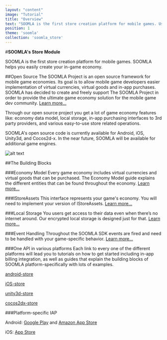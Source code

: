 ```yaml
---
layout: "content"
image: "Tutorial"
title: "Overview"
text: "SOOMLA is the first store creation platform for mobile games. Use our open-source framework to easily create your in-game economy."
position: 1
theme: 'soomla'
collection: 'soomla_store'
---
```


#**SOOMLA's Store Module**

SOOMLA is the first store creation platform for mobile games. SOOMLA helps you easily create your in-game economy.

##Open Source
The SOOMLA Project is an open source framework for mobile game economies. Its goal is to allow mobile game developers easier implementation of virtual currencies, virtual goods and in-app purchases. SOOMLA has decided to create and freely support The SOOMLA Project in order to provide the ultimate game economy solution for the mobile game dev community. [Learn more...](http://soom.la/)

Through our open source project you get a lot of game economy features like: economy data model, local storage, in-app purchasing interfaces to 3rd party providers, and various easy-to-use store related operations.

SOOMLA's open source code is currently available for Android, iOS, Unity3d, and Cocos2d-x. In the near future, SOOMLA will be available for additional game engines.

![alt text](/img/tutorial_img/soomla_diagrams/SoomlaBuildingBlocks.png "Soomla Building Blocks")

##The Building Blocks

###Economy Model
Every game economy includes virtual currencies and virtual goods that can be purchased. The Economy Model guide explains the different entities that can be found throughout the economy. [Learn more...](/docs/soomla/store/EconomyModel)

###IStoreAssets
This interface represents your game's economy. You will need to implement your version of IStoreAssets. [Learn more...](/docs/soomla/store/IStoreAssets)

###Local Storage
You users get access to their data even when there’s no internet around. Our encrypted local storage is designed just for that. [Learn more...](/docs/soomla/store/Storage)

###Event Handling
Throughout the SOOMLA SDK events are fired and need to be handled with your game-specific behavior. [Learn more...](/docs/soomla/store/Events)

###One API in various platforms
Each link to every one of the different platforms will lead you to tutorials on how to get started including in-app billing integration, as well as guides that explain the building blocks of SOOMLA platform-specifically with lots of examples.  

[android-store](/docs/platforms/android)

[iOS-store](/docs/platforms/ios)

[unity3d-store](/docs/platforms/unity)

[cocos2dx-store](/docs/platforms/cocos2dx)

###Platform-specific IAP

Android: [Google Play](/docs/platforms/android/GooglePlayIAB) and [Amazon App Store](/docs/platforms/android/AmazonIAB)

iOS: [App Store](/docs/platforms/ios/AppStoreIAB)
